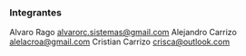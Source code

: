 ### Integrantes
Alvaro Rago <alvarorc.sistemas@gmail.com>
Alejandro Carrizo <alelacroa@gmail.com>
Cristian Carrizo <crisca@outlook.com>

